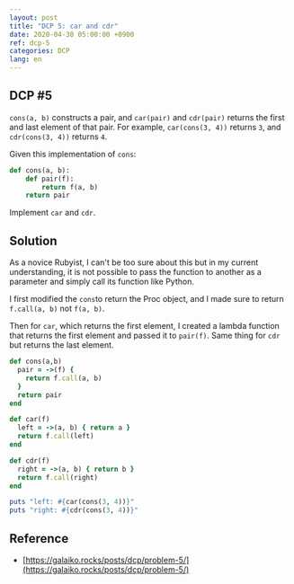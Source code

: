 ```yaml
---
layout: post
title: "DCP 5: car and cdr"
date: 2020-04-30 05:00:00 +0900
ref: dcp-5
categories: DCP
lang: en
---
```


## **DCP #5**
`cons(a, b)` constructs a pair, and `car(pair)` and `cdr(pair)` returns the first and last element of that pair. For example, `car(cons(3, 4))` returns `3`, and `cdr(cons(3, 4))` returns `4`.

Given this implementation of `cons`:

```py
def cons(a, b):
    def pair(f):
        return f(a, b)
    return pair
```
Implement `car` and `cdr`.

<div class="divider"></div>

## **Solution**

As a novice Rubyist, I can't be too sure about this but in my current understanding, it is not
possible to pass the function to another as a parameter and simply call its function like Python.

I first modified the `cons`to return the Proc object, and I made sure to return `f.call(a, b)` not 
`f(a, b)`. 

Then for `car`, which returns the first element, I created a lambda function that returns the 
first element and passed it to `pair(f)`. Same thing for `cdr` but returns the last element.

```rb
def cons(a,b)
  pair = ->(f) {
    return f.call(a, b)
  }
  return pair
end

def car(f)
  left = ->(a, b) { return a }
  return f.call(left)
end

def cdr(f)
  right = ->(a, b) { return b }
  return f.call(right)
end

puts "left: #{car(cons(3, 4))}"
puts "right: #{cdr(cons(3, 4))}"
```

## **Reference**
- [https://galaiko.rocks/posts/dcp/problem-5/](https://galaiko.rocks/posts/dcp/problem-5/)
